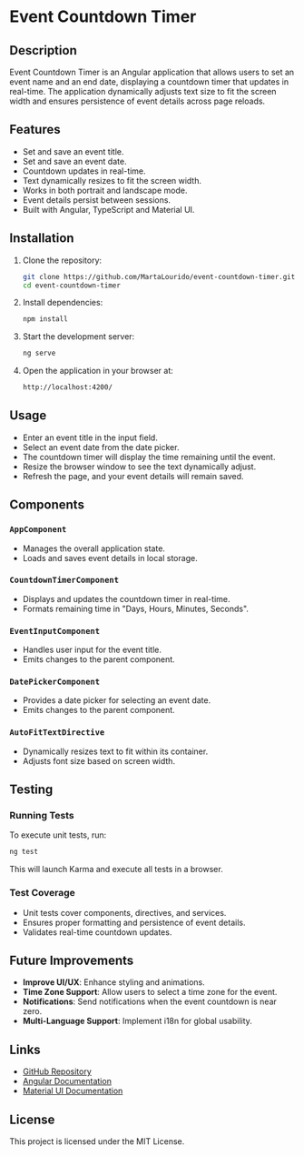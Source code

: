 # Event Countdown Timer

## Description

Event Countdown Timer is an Angular application that allows users to set an event name and an end date, displaying a countdown timer that updates in real-time. The application dynamically adjusts text size to fit the screen width and ensures persistence of event details across page reloads.

## Features

- Set and save an event title.
- Set and save an event date.
- Countdown updates in real-time.
- Text dynamically resizes to fit the screen width.
- Works in both portrait and landscape mode.
- Event details persist between sessions.
- Built with Angular, TypeScript and Material UI.

## Installation

1. Clone the repository:
    ```sh
    git clone https://github.com/MartaLourido/event-countdown-timer.git
    cd event-countdown-timer
    ```

2. Install dependencies:
    ```sh
    npm install
    ```

3. Start the development server:
    ```sh
    ng serve
    ```

4. Open the application in your browser at:
    ```sh
    http://localhost:4200/
    ```

## Usage

- Enter an event title in the input field.
- Select an event date from the date picker.
- The countdown timer will display the time remaining until the event.
- Resize the browser window to see the text dynamically adjust.
- Refresh the page, and your event details will remain saved.

## Components

### `AppComponent`
- Manages the overall application state.
- Loads and saves event details in local storage.

### `CountdownTimerComponent`
- Displays and updates the countdown timer in real-time.
- Formats remaining time in "Days, Hours, Minutes, Seconds".

### `EventInputComponent`
- Handles user input for the event title.
- Emits changes to the parent component.

### `DatePickerComponent`
- Provides a date picker for selecting an event date.
- Emits changes to the parent component.

### `AutoFitTextDirective`
- Dynamically resizes text to fit within its container.
- Adjusts font size based on screen width.

## Testing

### Running Tests
To execute unit tests, run:
```sh
ng test
```
This will launch Karma and execute all tests in a browser.

### Test Coverage
- Unit tests cover components, directives, and services.
- Ensures proper formatting and persistence of event details.
- Validates real-time countdown updates.

## Future Improvements

- **Improve UI/UX**: Enhance styling and animations.
- **Time Zone Support**: Allow users to select a time zone for the event.
- **Notifications**: Send notifications when the event countdown is near zero.
- **Multi-Language Support**: Implement i18n for global usability.

## Links

- [GitHub Repository](https://github.com/MartaLourido/event-countdown-timer)
- [Angular Documentation](https://angular.io/docs)
- [Material UI Documentation](https://material.angular.io/)

## License

This project is licensed under the MIT License.

